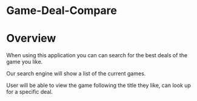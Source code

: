 # Game-Deal-Compare
# Overview

When using this application you can can search for the best deals of the game you like. 

Our search engine will show a list of the current games.

User will be able to view the game following the title they like, can look up for a specific deal. 
